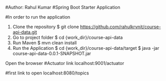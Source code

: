 #Author: Rahul Kumar
#Spring Boot Starter Application


#In order to run the application
1. Clone the repository
$ git clone https://github.com/rahulkrvnit/course-api-data.git
2. Go to project folder
$ cd {work_dir}/course-api-data
3. Run Maven 
$ mvn clean install
4. Run the Application
$ cd {work_dir}/course-api-data/target
$ java -jar course-api-data-0.0.1-SNAPSHOT.jar

Open the browser
#Actuator link
localhost:9001/actuator

#first link to open
localhost:8080/topics

